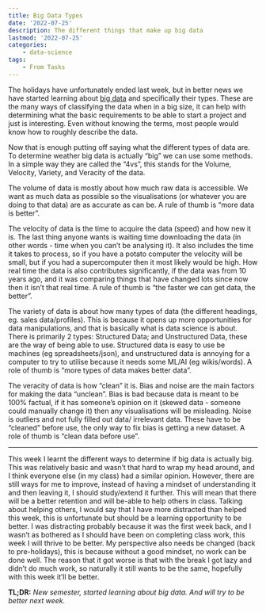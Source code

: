```yaml
---
title: Big Data Types
date: '2022-07-25'
description: The different things that make up big data
lastmod: '2022-07-25'
categories:
    - data-science
tags:
    - From Tasks
---
```


The holidays have unfortunately ended last week, but in better news we have started learning about [big data](https://en.wikipedia.org/wiki/Big_data) and specifically their types. These are the many ways of classifying the data when in a big size, it can help with determining what the basic requirements to be able to start a project and just is interesting. Even without knowing the terms, most people would know how to roughly describe the data.

Now that is enough putting off saying what the different types of data are. To determine weather big data is actually “big” we can use some methods. In a simple way they are called the “4vs”, this stands for the Volume, Velocity, Variety, and Veracity of the data.

The volume of data is mostly about how much raw data is accessible. We want as much data as possible so the visualisations (or whatever you are doing to that data) are as accurate as can be. A rule of thumb is “more data is better”.

The velocity of data is the time to acquire the data (speed) and how new it is. The last thing anyone wants is waiting time downloading the data (in other words - time when you can’t be analysing it). It also includes the time it takes to process, so if you have a potato computer the velocity will be small, but if you had a supercomputer then it most likely would be high. How real time the data is also contributes significantly, if the data was from 10 years ago, and it was comparing things that have changed lots since now then it isn’t that real time. A rule of thumb is “the faster we can get data, the better”.

The variety of data is about how many types of data (the different headings, eg. sales data/profiles). This is because it opens up more opportunities for data manipulations, and that is basically what is data science is about. There is primarily 2 types: Structured Data; and Unstructured Data, these are the way of being able to use. Structured data is easy to use be machines (eg spreadsheets/json), and unstructured data is annoying for a computer to try to utilise because it needs some ML/AI (eg wikis/words). A role of thumb is “more types of data makes better data”.

The veracity of data is how “clean” it is. Bias and noise are the main factors for making the data “unclean”. Bias is bad because data is meant to be 100% factual, if it has someone’s opinion on it (skewed data - someone could manually change it) then any visualisations will be misleading. Noise is outliers and not fully filled out data/ irrelevant data. These have to be “cleaned” before use, the only way to fix bias is getting a new dataset. A role of thumb is “clean data before use”.

---

This week I learnt the different ways to determine if big data is actually big. This was relatively basic and wasn’t that hard to wrap my head around, and I think everyone else (in my class) had a similar opinion. However, there are still ways for me to improve, instead of having a mindset of understanding it and then leaving it, I should study/extend it further. This will mean that there will be a better retention and will be-able to help others in class. Talking about helping others, I would say that I have more distracted than helped this week, this is unfortunate but should be a learning opportunity to be better. I was distracting probably because it was the first week back, and I wasn’t as bothered as I should have been on completing class work, this week I will thrive to be better. My perspective also needs be changed (back to pre-holidays), this is because without a good mindset, no work can be done well. The reason that it got worse is that with the break I got lazy and didn’t do much work, so naturally it still wants to be the same, hopefully with this week it’ll be better.

**TL;DR:** *New semester, started learning about big data. And will try to be better next week.*
